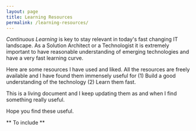```yaml
---
layout: page
title: Learning Resources
permalink: /learning-resources/
---
```

_Continuous Learning_ is key to stay relevant in today's fast changing IT landscape. As a Solution Architect or a Technologist it is extremely important to have reasonable understanding of emerging technologies and have a very fast learning curve.

Here are some resources I have used and liked. All the resources are freely available and I have found them immensely useful for (1) Build a good understanding of the technology (2) Learn them fast.

This is a living document and I keep updating them as and when I find something really useful.

Hope you find these useful.

** To include **